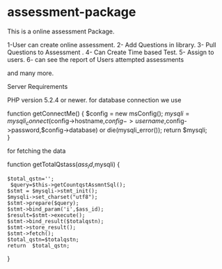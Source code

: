 assessment-package
==================
This is a online assessment Package.

1-User can create online assessment.
2- Add Questions in library.
3- Pull Questions to Assessment .
4- Can Create Time based Test.
5- Assign to users.
6- can see the report of Users attempted assessments

and many more.

Server Requirements

PHP version 5.2.4 or newer.
for database connection we use 

function getConnectMe()
	 { 
	   $config = new msConfig();
	   $mysqli=mysqli_connect($config->hostname,$config->username,$config->password,$config->database) or die(mysqli_error());
	   return $mysqli;		    
	  }
	  
 for fetching the data 
	 
	  
function getTotalQstass($ass_id,$mysqli)
 	{
 	
 	$total_qstn='';
	 $query=$this->getCountqstAssmntSql();	
	$stmt = $mysqli->stmt_init(); 
	$mysqli->set_charset("utf8");	  
	$stmt->prepare($query);
	$stmt->bind_param('i',$ass_id);
	$result=$stmt->execute();
	$stmt->bind_result($totalqstn);
	$stmt->store_result();
	$stmt->fetch();
	$total_qstn=$totalqstn;
	return  $total_qstn;  
 
 }

